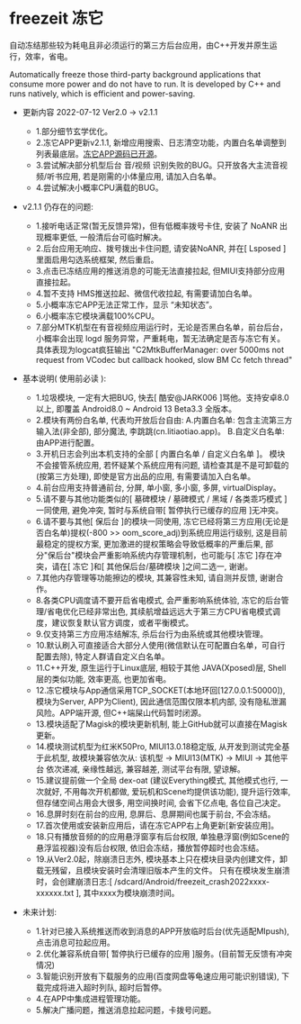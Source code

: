# freezeit 冻它

自动冻结那些较为耗电且非必须运行的第三方后台应用，由C++开发并原生运行，效率，省电。

Automatically freeze those third-party background applications that consume more power and do not have to run. It is developed by C++ and runs natively, which is efficient and power-saving.


- 更新内容 2022-07-12 Ver2.0 -> v2.1.1
  - 1.部分细节玄学优化。
  - 2.冻它APP更新v2.1.1, 新增应用搜索、日志清空功能，内置白名单调整到列表最底层。[冻它APP源码已开源]( https://github.com/jark006/freezeitapp )。
  - 3.尝试解决部分机型后台 音/视频 识别失败的BUG。只开放各大主流音视频/听书应用, 若是刚需的小体量应用, 请加入白名单。
  - 4.尝试解决小概率CPU满载的BUG。

- v2.1.1 仍存在的问题: 
  - 1.接听电话正常(暂无反馈异常)，但有低概率拨号卡住, 安装了 NoANR 出现概率更低, 一般清后台可临时解决。
  - 2.后台应用无响应、拨号拨出卡住问题, 请安装NoANR, 并在[ Lsposed ]里面启用勾选系统框架, 然后重启。
  - 3.点击已冻结应用的推送消息的可能无法直接拉起, 但MIUI支持部分应用直接拉起。
  - 4.暂不支持 HMS推送拉起、微信代收拉起, 有需要请加白名单。
  - 5.小概率冻它APP无法正常工作，显示 “未知状态”。
  - 6.小概率冻它模块满载100%CPU。
  - 7.部分MTK机型在有音视频应用运行时，无论是否黑白名单，前台后台，小概率会出现 logd 服务异常，严重耗电，暂无法确定是否与冻它有关。
      具体表现为logcat疯狂输出 "C2MtkBufferManager: over 5000ms not request from VCodec but callback hooked, slow BM Cc fetch thread"

- 基本说明( 使用前必读 ): 
  - 1.垃圾模块, 一定有大把BUG, 快去[ 酷安@JARK006 ]骂他。支持安卓8.0以上, 即覆盖 Android8.0 ~ Android 13 Beta3.3 全版本。
  - 2.模块有两份白名单, 代表均开放后台自由: 
      A.内置白名单:   包含主流第三方输入法(非全部), 部分魔法, 李跳跳(cn.litiaotiao.app)。
      B.自定义白名单: 由APP进行配置。
  - 3.开机日志会列出本机支持的全部 [ 内置白名单 / 自定义白名单 ]。
      模块不会接管系统应用, 若怀疑某个系统应用有问题, 请检查其是不是可卸载的(按第三方处理), 即使是官方出品的应用, 有需要请加入白名单。
  - 4.前台应用支持普通前台, 分屏, 单小窗, 多小窗, 多屏, virtualDisplay。
  - 5.请不要与其他功能类似的[ 墓碑模块 / 墓碑模式 / 黑域 / 各类乖巧模式 ]一同使用, 避免冲突, 暂时与系统自带[ 暂停执行已缓存的应用 ]无冲突。
  - 6.请不要与其他[ 保后台 ]的模块一同使用, 冻它已经将第三方应用(无论是否白名单)提权(-800 >> oom_score_adj)到系统应用运行级别, 这是目前最稳定的提权方案, 更加激进的提权策略会导致低概率的严重后果, 部分"保后台"模块会严重影响系统内存管理机制，也可能与[ 冻它 ]存在冲突，请在[ 冻它 ]和[ 其他保后台/墓碑模块 ]之间二选一, 谢谢。
  - 7.其他内存管理等功能擦边的模块, 其兼容性未知, 请自测并反馈, 谢谢合作。
  - 8.各类CPU调度请不要开启省电模式, 会严重影响系统体验, 冻它的后台管理/省电优化已经非常出色, 其续航增益远远大于第三方CPU省电模式调度，建议恢复默认官方调度，或者平衡模式。
  - 9.仅支持第三方应用冻结解冻, 杀后台行为由系统或其他模块管理。
  - 10.默认刷入可直接适合大部分人使用(微信默认在可配置白名单，可自行配置去除), 特定人群请自定义白名单。
  - 11.C++开发, 原生运行于Linux底层, 相较于其他 JAVA(Xposed)层, Shell层的类似功能, 效率更高, 也更加省电。
  - 12.冻它模块与App通信采用TCP_SOCKET(本地环回[127.0.0.1:50000]), 模块为Server, APP为Client), 因此通信范围仅限本机内部, 没有隐私泄漏风险。APP端开源, 但C++端屎山代码暂时闭源。
  - 13.模块适配了Magisk的模块更新机制, 能上GitHub就可以直接在Magisk更新。
  - 14.模块测试机型为红米K50Pro, MIUI13.0.18稳定版, 从开发到测试完全基于此机型, 故模块兼容依次从: 该机型 -> MIUI13(MTK) -> MIUI -> 其他平台 依次递减, 亲缘性越远, 兼容越差, 测试平台有限, 望谅解。
  - 15.建议提前做一个全局 dex-oat (建议Everything模式, 其他模式也行, 一次就好, 不用每次开机都做, 爱玩机和Scene均提供该功能), 提升运行效率, 但存储空间占用会大很多, 用空间换时间, 会省下亿点电, 各位自己决定。
  - 16.息屏时刻在前台的应用, 息屏后、息屏期间也属于前台, 不会冻结。
  - 17.首次使用或安装新应用后，请在冻它APP右上角更新[新安装应用]。
  - 18.只有播放音频的的应用悬浮窗享有后台权限, 单独悬浮窗(例如Scene的悬浮监视器)没有后台权限, 依旧会冻结，播放暂停超时也会冻结。
  - 19.从Ver2.0起，除崩溃日志外, 模块基本上只在模块目录内创建文件，卸载无残留，且模块安装时会清理旧版本产生的文件。
      只有在模块发生崩溃时，会创建崩溃日志:[ /sdcard/Android/freezeit_crash2022xxxx-xxxxxx.txt ], 其中xxxx为模块崩溃时间。

- 未来计划: 
  - 1.针对已接入系统推送而收到消息的APP开放临时后台(优先适配MIpush), 点击消息可拉起应用。
  - 2.优化兼容系统自带[ 暂停执行已缓存的应用 ]服务。(目前暂无反馈有冲突情况)
  - 3.智能识别开放有下载服务的应用(百度网盘等龟速应用可能识别错误), 下载完成将进入超时列队, 超时后暂停。
  - 4.在APP中集成进程管理功能。
  - 5.解决广播问题，推送消息拉起问题，卡拨号问题。
